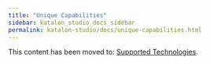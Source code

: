 ```yaml
---
title: "Unique Capabilities"
sidebar: katalon_studio_docs_sidebar
permalink: katalon-studio/docs/unique-capabilities.html
---
```


This content has been moved to: [Supported Technologies](https://docs.katalon.com/katalon-studio/docs/product-availability-matrix.html).